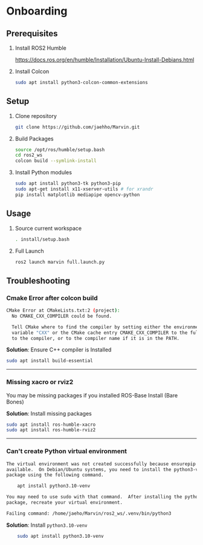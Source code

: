 # Onboarding

## Prerequisites

1. Install ROS2 Humble

    <https://docs.ros.org/en/humble/Installation/Ubuntu-Install-Debians.html>

2. Install Colcon

    ```bash
    sudo apt install python3-colcon-common-extensions
    ```

## Setup

1. Clone repository

    ```bash
    git clone https://github.com/jaehho/Marvin.git
    ```

2. Build Packages

    ```bash
    source /opt/ros/humble/setup.bash
    cd ros2_ws
    colcon build --symlink-install
    ```

3. Install Python modules

    ```bash
    sudo apt install python3-tk python3-pip
    sudo apt-get install x11-xserver-utils # for xrandr
    pip install matplotlib mediapipe opencv-python
    ```

## Usage

1. Source current workspace

    ```bash
    . install/setup.bash
    ```

2. Full Launch

    ```bash
    ros2 launch marvin full.launch.py
    ```

## Troubleshooting

### Cmake Error after colcon build

```bash
CMake Error at CMakeLists.txt:2 (project):
  No CMAKE_CXX_COMPILER could be found.

  Tell CMake where to find the compiler by setting either the environment
  variable "CXX" or the CMake cache entry CMAKE_CXX_COMPILER to the full path
  to the compiler, or to the compiler name if it is in the PATH.
```

**Solution**: Ensure C++ compiler is Installed

```bash
sudo apt install build-essential
```

---

### Missing xacro or rviz2

You may be missing packages if you installed ROS-Base Install (Bare Bones)

**Solution**: Install missing packages

```bash
sudo apt install ros-humble-xacro
sudo apt install ros-humble-rviz2
```

---

### Can't create Python virtual environment

```bash
The virtual environment was not created successfully because ensurepip is not
available.  On Debian/Ubuntu systems, you need to install the python3-venv
package using the following command.

    apt install python3.10-venv

You may need to use sudo with that command.  After installing the python3-venv
package, recreate your virtual environment.

Failing command: /home/jaeho/Marvin/ros2_ws/.venv/bin/python3
```

**Solution**: Install `python3.10-venv`

```bash
    sudo apt install python3.10-venv
```
